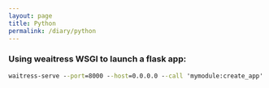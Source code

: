 ```yaml
---
layout: page
title: Python
permalink: /diary/python
---
```


### Using weaitress WSGI to launch a flask app:
```cmd
waitress-serve --port=8000 --host=0.0.0.0 --call 'mymodule:create_app'
```
